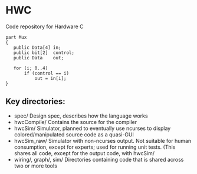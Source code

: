 # HWC
Code repository for Hardware C

~~~
part Mux
{
   public Data[4] in;
   public bit[2]  control;
   public Data    out;
   
   for (i; 0..4)
       if (control == i)
           out = in[i];
}
~~~

## Key directories:
- spec/
  Design spec, describes how the language works
- hwcCompile/
  Contains the source for the compiler
- hwcSim/
  Simulator, planned to eventually use ncurses to display colored/manipulated source code as a quasi-GUI
- hwcSim_raw/
  Simulator with non-ncurses output.  Not suitable for human consumption, except for experts; used for running unit tests.  (This shares all code, except for the output code, with hwcSim/
- wiring/, graph/, sim/
  Directories containing code that is shared across two or more tools
